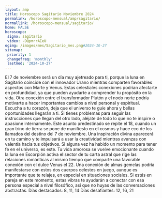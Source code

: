 ```yaml
---
layout: amp
title: Horoscopo Sagitario Noviembre 2024 
permalink: /horoscopo-mensual/amp/sagitario/
normallink: /horoscopo-mensual/sagitario/
home: FALSE
horoscopo:
 signo: sagitario
 video: -DQpmrrAIeU
ogimg: /images/mes/Sagitario_mes.png#2024-10-27
sitemap:
 priority: 1
 changefreq: 'monthly'
 lastmod: '2024-10-27'
---
```



El 7 de noviembre será un día muy ajetreado para ti, porque la luna en Sagitario coincide con el innovador Urano mientras comparten favorables aspectos con Marte y Venus. Estas celestiales conexiones podrían afectarte en profundidad, ya que pueden ayudarte a comprender tu propósito en la vida.
Otra conexión entre el transformador Plutón y el nodo norte podría motivarte a hacer importantes cambios a nivel personal y espiritual. Escucha a tu corazón, deja que el universo te guíe ahora y bellas oportunidades llegarán a ti. Si tienes problemas para seguir las instrucciones que llegan del otro lado, aléjate de todo lo que no te inspire o apasione internamente.
Este asunto predestinado se repite el 18, cuando un gran trino de tierra se pone de manifiesto en el cosmos y hace eco de los llamados del destino del 7 de noviembre. Una inspiración divina aparecerá en tu camino y te impulsará a usar la creatividad mientras avanzas con valentía hacia tus objetivos. Si alguna vez ha habido un momento para tener fe en el universo, es este.
Tu vida amorosa se vuelve emocionante cuando la luna en Escorpión activa el sector de tu carta astral que rige las relaciones románticas al mismo tiempo que comparte una favorable conexión con el dulce Venus el 22. Una conexión de almas gemelas podría manifestarse con estos dos cuerpos celestes en juego, aunque es importante que te relajes, en especial en situaciones sociales. Si estás en pareja en este momento, estas vibras te ayudarán a conectar con esa persona especial a nivel filosófico, así que no huyas de las conversaciones abstractas.
Días destacados: 8, 11, 14
Días desafiantes: 12, 16, 21